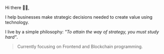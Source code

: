 Hi there 👋🏾,

I help businesses make strategic decisions needed to create value using technology.

I live by a simple philosophy: _"To attain the way of strategy, you must study hard"_.

> Currently focusing on Frontend and Blockchain programming.
